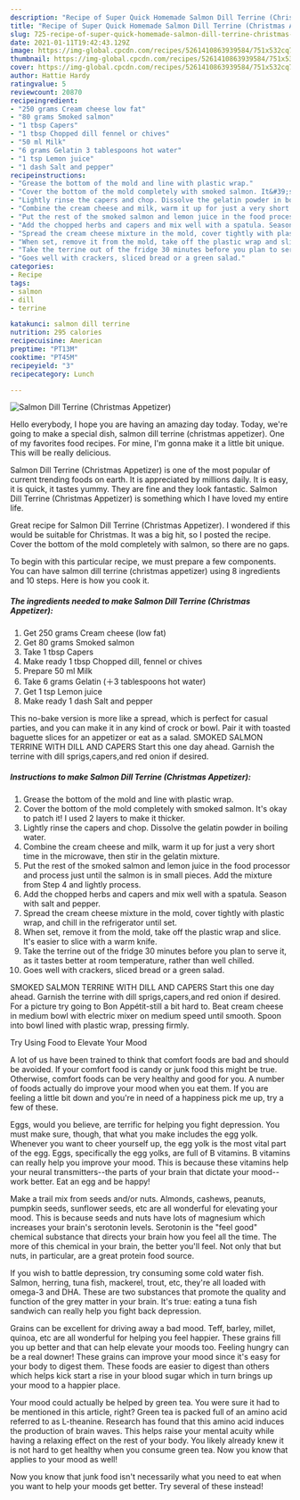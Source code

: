 ```yaml
---
description: "Recipe of Super Quick Homemade Salmon Dill Terrine (Christmas Appetizer)"
title: "Recipe of Super Quick Homemade Salmon Dill Terrine (Christmas Appetizer)"
slug: 725-recipe-of-super-quick-homemade-salmon-dill-terrine-christmas-appetizer
date: 2021-01-11T19:42:43.129Z
image: https://img-global.cpcdn.com/recipes/5261410863939584/751x532cq70/salmon-dill-terrine-christmas-appetizer-recipe-main-photo.jpg
thumbnail: https://img-global.cpcdn.com/recipes/5261410863939584/751x532cq70/salmon-dill-terrine-christmas-appetizer-recipe-main-photo.jpg
cover: https://img-global.cpcdn.com/recipes/5261410863939584/751x532cq70/salmon-dill-terrine-christmas-appetizer-recipe-main-photo.jpg
author: Hattie Hardy
ratingvalue: 5
reviewcount: 20870
recipeingredient:
- "250 grams Cream cheese low fat"
- "80 grams Smoked salmon"
- "1 tbsp Capers"
- "1 tbsp Chopped dill fennel or chives"
- "50 ml Milk"
- "6 grams Gelatin 3 tablespoons hot water"
- "1 tsp Lemon juice"
- "1 dash Salt and pepper"
recipeinstructions:
- "Grease the bottom of the mold and line with plastic wrap."
- "Cover the bottom of the mold completely with smoked salmon. It&#39;s okay to patch it!  I used 2 layers to make it thicker."
- "Lightly rinse the capers and chop. Dissolve the gelatin powder in boiling water."
- "Combine the cream cheese and milk, warm it up for just a very short time in the microwave, then stir in the gelatin mixture."
- "Put the rest of the smoked salmon and lemon juice in the food processor and process just until the salmon is in small pieces. Add the mixture from Step 4 and lightly process."
- "Add the chopped herbs and capers and mix well with a spatula. Season with salt and pepper."
- "Spread the cream cheese mixture in the mold, cover tightly with plastic wrap, and chill in the refrigerator until set."
- "When set, remove it from the mold, take off the plastic wrap and slice. It&#39;s easier to slice with a warm knife."
- "Take the terrine out of the fridge 30 minutes before you plan to serve it, as it tastes better at room temperature, rather than well chilled."
- "Goes well with crackers, sliced bread or a green salad."
categories:
- Recipe
tags:
- salmon
- dill
- terrine

katakunci: salmon dill terrine 
nutrition: 295 calories
recipecuisine: American
preptime: "PT13M"
cooktime: "PT45M"
recipeyield: "3"
recipecategory: Lunch

---
```



![Salmon Dill Terrine (Christmas Appetizer)](https://img-global.cpcdn.com/recipes/5261410863939584/751x532cq70/salmon-dill-terrine-christmas-appetizer-recipe-main-photo.jpg)

Hello everybody, I hope you are having an amazing day today. Today, we're going to make a special dish, salmon dill terrine (christmas appetizer). One of my favorites food recipes. For mine, I'm gonna make it a little bit unique. This will be really delicious.

Salmon Dill Terrine (Christmas Appetizer) is one of the most popular of current trending foods on earth. It is appreciated by millions daily. It is easy, it is quick, it tastes yummy. They are fine and they look fantastic. Salmon Dill Terrine (Christmas Appetizer) is something which I have loved my entire life.

Great recipe for Salmon Dill Terrine (Christmas Appetizer). I wondered if this would be suitable for Christmas. It was a big hit, so I posted the recipe. Cover the bottom of the mold completely with salmon, so there are no gaps.


To begin with this particular recipe, we must prepare a few components. You can have salmon dill terrine (christmas appetizer) using 8 ingredients and 10 steps. Here is how you cook it.

<!--inarticleads1-->

##### The ingredients needed to make Salmon Dill Terrine (Christmas Appetizer):

1. Get 250 grams Cream cheese (low fat)
1. Get 80 grams Smoked salmon
1. Take 1 tbsp Capers
1. Make ready 1 tbsp Chopped dill, fennel or chives
1. Prepare 50 ml Milk
1. Take 6 grams Gelatin (＋3 tablespoons hot water)
1. Get 1 tsp Lemon juice
1. Make ready 1 dash Salt and pepper


This no-bake version is more like a spread, which is perfect for casual parties, and you can make it in any kind of crock or bowl. Pair it with toasted baguette slices for an appetizer or eat as a salad. SMOKED SALMON TERRINE WITH DILL AND CAPERS Start this one day ahead. Garnish the terrine with dill sprigs,capers,and red onion if desired. 

<!--inarticleads2-->

##### Instructions to make Salmon Dill Terrine (Christmas Appetizer):

1. Grease the bottom of the mold and line with plastic wrap.
1. Cover the bottom of the mold completely with smoked salmon. It&#39;s okay to patch it!  I used 2 layers to make it thicker.
1. Lightly rinse the capers and chop. Dissolve the gelatin powder in boiling water.
1. Combine the cream cheese and milk, warm it up for just a very short time in the microwave, then stir in the gelatin mixture.
1. Put the rest of the smoked salmon and lemon juice in the food processor and process just until the salmon is in small pieces. Add the mixture from Step 4 and lightly process.
1. Add the chopped herbs and capers and mix well with a spatula. Season with salt and pepper.
1. Spread the cream cheese mixture in the mold, cover tightly with plastic wrap, and chill in the refrigerator until set.
1. When set, remove it from the mold, take off the plastic wrap and slice. It&#39;s easier to slice with a warm knife.
1. Take the terrine out of the fridge 30 minutes before you plan to serve it, as it tastes better at room temperature, rather than well chilled.
1. Goes well with crackers, sliced bread or a green salad.


SMOKED SALMON TERRINE WITH DILL AND CAPERS Start this one day ahead. Garnish the terrine with dill sprigs,capers,and red onion if desired. For a picture try going to Bon Appétit-still a bit hard to. Beat cream cheese in medium bowl with electric mixer on medium speed until smooth. Spoon into bowl lined with plastic wrap, pressing firmly. 

Try Using Food to Elevate Your Mood


A lot of us have been trained to think that comfort foods are bad and should be avoided. If your comfort food is candy or junk food this might be true. Otherwise, comfort foods can be very healthy and good for you. A number of foods actually do improve your mood when you eat them. If you are feeling a little bit down and you're in need of a happiness pick me up, try a few of these.

Eggs, would you believe, are terrific for helping you fight depression. You must make sure, though, that what you make includes the egg yolk. Whenever you want to cheer yourself up, the egg yolk is the most vital part of the egg. Eggs, specifically the egg yolks, are full of B vitamins. B vitamins can really help you improve your mood. This is because these vitamins help your neural transmitters--the parts of your brain that dictate your mood--work better. Eat an egg and be happy!

Make a trail mix from seeds and/or nuts. Almonds, cashews, peanuts, pumpkin seeds, sunflower seeds, etc are all wonderful for elevating your mood. This is because seeds and nuts have lots of magnesium which increases your brain's serotonin levels. Serotonin is the "feel good" chemical substance that directs your brain how you feel all the time. The more of this chemical in your brain, the better you'll feel. Not only that but nuts, in particular, are a great protein food source.

If you wish to battle depression, try consuming some cold water fish. Salmon, herring, tuna fish, mackerel, trout, etc, they're all loaded with omega-3 and DHA. These are two substances that promote the quality and function of the grey matter in your brain. It's true: eating a tuna fish sandwich can really help you fight back depression. 

Grains can be excellent for driving away a bad mood. Teff, barley, millet, quinoa, etc are all wonderful for helping you feel happier. These grains fill you up better and that can help elevate your moods too. Feeling hungry can be a real downer! These grains can improve your mood since it's easy for your body to digest them. These foods are easier to digest than others which helps kick start a rise in your blood sugar which in turn brings up your mood to a happier place.

Your mood could actually be helped by green tea. You were sure it had to be mentioned in this article, right? Green tea is packed full of an amino acid referred to as L-theanine. Research has found that this amino acid induces the production of brain waves. This helps raise your mental acuity while having a relaxing effect on the rest of your body. You likely already knew it is not hard to get healthy when you consume green tea. Now you know that applies to your mood as well!

Now you know that junk food isn't necessarily what you need to eat when you want to help your moods get better. Try several of these instead!

